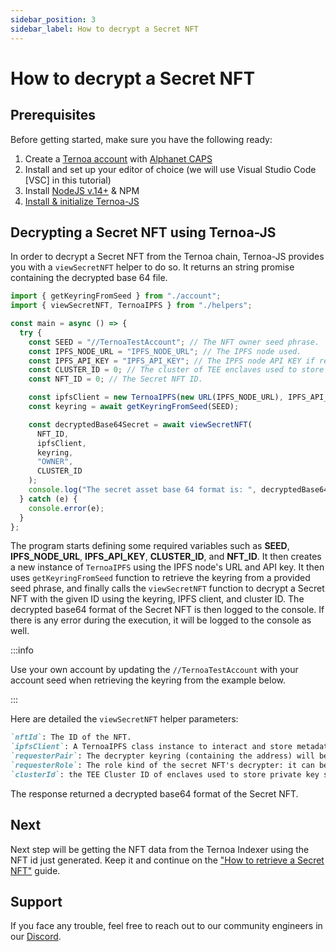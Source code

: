 ```yaml
---
sidebar_position: 3
sidebar_label: How to decrypt a Secret NFT
---
```


# How to decrypt a Secret NFT

## Prerequisites

Before getting started, make sure you have the following ready:

1. Create a [Ternoa account](/for-developers/get-started/create-account) with [Alphanet CAPS](/for-developers/get-started/create-account#step-2-get-some-free-test-caps-tokens)
2. Install and set up your editor of choice (we will use Visual Studio Code [VSC] in this tutorial)
3. Install [NodeJS v.14+](https://nodejs.org/en/download/) & NPM
4. [Install & initialize Ternoa-JS](/for-developers/get-started/install-ternoa-js)

## Decrypting a Secret NFT using Ternoa-JS

In order to decrypt a Secret NFT from the Ternoa chain, Ternoa-JS provides you with a `viewSecretNFT` helper to do so. It returns an string promise containing the decrypted base 64 file.

```typescript showLineNumbers
import { getKeyringFromSeed } from "./account";
import { viewSecretNFT, TernoaIPFS } from "./helpers";

const main = async () => {
  try {
    const SEED = "//TernoaTestAccount"; // The NFT owner seed phrase.
    const IPFS_NODE_URL = "IPFS_NODE_URL"; // The IPFS node used.
    const IPFS_API_KEY = "IPFS_API_KEY"; // The IPFS node API KEY if required.
    const CLUSTER_ID = 0; // The cluster of TEE enclaves used to store private key shares.
    const NFT_ID = 0; // The Secret NFT ID.

    const ipfsClient = new TernoaIPFS(new URL(IPFS_NODE_URL), IPFS_API_KEY);
    const keyring = await getKeyringFromSeed(SEED);

    const decryptedBase64Secret = await viewSecretNFT(
      NFT_ID,
      ipfsClient,
      keyring,
      "OWNER",
      CLUSTER_ID
    );
    console.log("The secret asset base 64 format is: ", decryptedBase64Secret);
  } catch (e) {
    console.error(e);
  }
};
```

The program starts defining some required variables such as **SEED**, **IPFS_NODE_URL**, **IPFS_API_KEY**, **CLUSTER_ID**, and **NFT_ID**. It then creates a new instance of `TernoaIPFS` using the IPFS node's URL and API key. It then uses `getKeyringFromSeed` function to retrieve the keyring from a provided seed phrase, and finally calls the `viewSecretNFT` function to decrypt a Secret NFT with the given ID using the keyring, IPFS client, and cluster ID. The decrypted base64 format of the Secret NFT is then logged to the console. If there is any error during the execution, it will be logged to the console as well.

:::info

Use your own account by updating the `//TernoaTestAccount` with your account seed when retrieving the keyring from the example below.

:::

Here are detailed the `viewSecretNFT` helper parameters:

```markdown
`nftId`: The ID of the NFT.
`ipfsClient`: A TernoaIPFS class instance to interact and store metadata on IPFS.
`requesterPair`: The decrypter keyring (containing the address) will be used to sign data submitted to enclaves in order to retrieve the shares of the private key.
`requesterRole`: The role kind of the secret NFT's decrypter: it can be either "OWNER", "DELEGATEE" or "RENTEE".
`clusterId`: the TEE Cluster ID of enclaves used to store private key shares. Default is 0.
```

The response returned a decrypted base64 format of the Secret NFT.

## Next

Next step will be getting the NFT data from the Ternoa Indexer using the NFT id just generated. Keep it and continue on the ["How to retrieve a Secret NFT"](/for-developers/guides/NFT/secret-NFT/get-NFT) guide.

## Support

If you face any trouble, feel free to reach out to our community engineers in our [Discord](https://discord.gg/fUmBkPpnRu).

